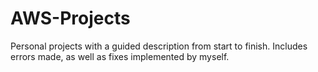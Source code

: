 # AWS-Projects
Personal projects with a guided description from start to finish. Includes errors made, as well as fixes implemented by myself.
